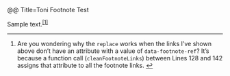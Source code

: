 @@ Title=Toni Footnote Test

<p>Sample text.<sup class="footnote-ref"><a href="#fn:attr" id="fnref:attr">[1]</a></sup></p>

<div class="footnotes">
	<hr />
	<ol>
		<li id="fn:attr">
			<p>Are you wondering why the <code>replace</code> works when the links I&#8217;ve shown above don&#8217;t have an attribute with a value of <code>data-footnote-ref</code>? It&#8217;s because a function call (<code>cleanFootnoteLinks</code>) between Lines 128 and 142 assigns that attribute to all the footnote links.&#160;<a href="#fnref:attr" rev="footnote">&#8617;</a></p>
		</li>
	</ol>
</div>